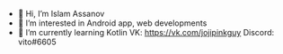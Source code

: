 - 👋 Hi, I’m Islam Assanov
- 👀 I’m interested in Android app, web developments
- 🌱 I’m currently learning Kotlin
VK: https://vk.com/jojipinkguy
Discord: vito#6605

<!---
islamassanov1/islamassanov1 is a ✨ special ✨ repository because its `README.md` (this file) appears on your GitHub profile.
You can click the Preview link to take a look at your changes.
--->
